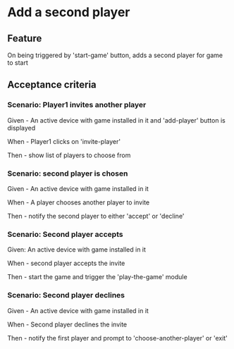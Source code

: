 # Add a second player

## Feature

  On being triggered by 'start-game' button, adds a second player for game to start
  
## Acceptance criteria

### Scenario: Player1 invites another player

  Given - An active device with game installed in it and 'add-player' button is displayed
  
  When - Player1 clicks on 'invite-player'
  
  Then - show list of players to choose from
  
### Scenario: second player is chosen

  Given - An active device with game installed in it
  
  When - A player chooses another player to invite
  
  Then -  notify the second player to either 'accept' or 'decline'
  
### Scenario: Second player accepts

  Given: An active device with game installed in it
  
  When - second player accepts the invite
  
  Then - start the game and trigger the 'play-the-game' module
  
### Scenario: Second player declines

  Given - An active device with game installed in it
  
  When - Second player declines the invite
  
  Then - notify the first player and prompt to 'choose-another-player' or 'exit'
